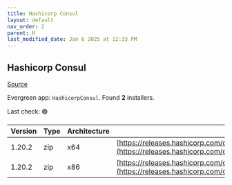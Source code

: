 ```yaml
---
title: Hashicorp Consul
layout: default
nav_order: 2
parent: H
last_modified_date: Jan 6 2025 at 12:33 PM
---
```


## Hashicorp Consul

[Source](https://www.consul.io/)

Evergreen app: `HashicorpConsul`. Found **2** installers.

Last check: 🟢

| Version | Type | Architecture | URI                                                                                                                                                          |
| ------- | ---- | ------------ | ------------------------------------------------------------------------------------------------------------------------------------------------------------ |
| 1.20.2  | zip  | x64          | [https://releases.hashicorp.com/consul/1.20.2/consul_1.20.2_windows_amd64.zip](https://releases.hashicorp.com/consul/1.20.2/consul_1.20.2_windows_amd64.zip) |
| 1.20.2  | zip  | x86          | [https://releases.hashicorp.com/consul/1.20.2/consul_1.20.2_windows_386.zip](https://releases.hashicorp.com/consul/1.20.2/consul_1.20.2_windows_386.zip)     |
